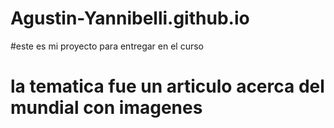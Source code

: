 # Agustin-Yannibelli.github.io
#este es mi proyecto para entregar en el curso 
# la tematica fue un articulo acerca del mundial con imagenes
